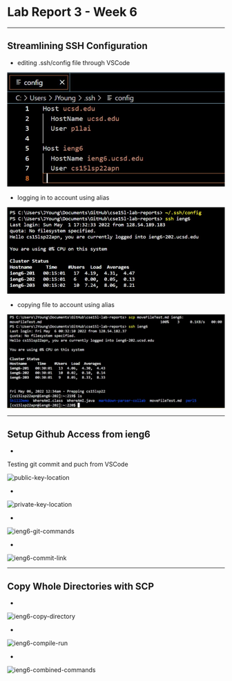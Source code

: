 # Lab Report 3 - Week 6

---
## Streamlining SSH Configuration

- editing .ssh/config file through VSCode

![config-file](lab-report-3/SSH-streamline_config-file.jpg)

- logging in to account using alias

![log-in](lab-report-3/SSH-streamline_log-in.jpg)

- copying file to account using alias

![file-move](lab-report-3/SSH-streamline_file-move.jpg)

---
## Setup Github Access from ieng6

-

Testing git commit and puch from VSCode

![public-key-location](lab-report-3/)

-

![private-key-location](lab-report-3/)

-

![ieng6-git-commands](lab-report-3/)

-

![ieng6-commit-link](lab-report-3/)

---
## Copy Whole Directories with SCP

-

![ieng6-copy-directory](lab-report-3/)

-

![ieng6-compile-run](lab-report-3/)

-

![ieng6-combined-commands](lab-report-3/)